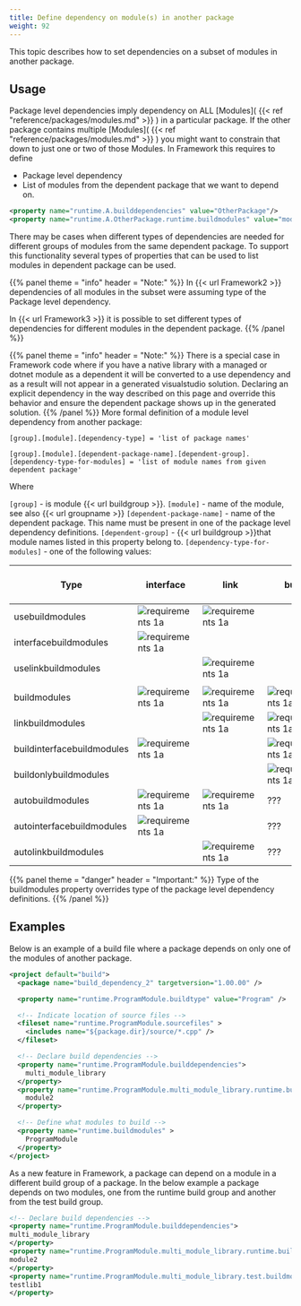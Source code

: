 ```yaml
---
title: Define dependency on module(s) in another package
weight: 92
---
```


This topic describes how to set dependencies on a subset of modules in another package.

<a name="DependencyOnModulesAnotherPackage"></a>
## Usage ##

Package level dependencies imply dependency on ALL [Modules]( {{< ref "reference/packages/modules.md" >}} ) in a particular package.
If the other package contains multiple [Modules]( {{< ref "reference/packages/modules.md" >}} ) you might want to constrain that down to
just one or two of those Modules. In Framework this requires to define

 - Package level dependency
 - List of modules from the dependent package that we want to depend on.




```xml
<property name="runtime.A.builddependencies" value="OtherPackage"/>
<property name="runtime.A.OtherPackage.runtime.buildmodules" value="module1"/>
```
There may be cases when different types of dependencies are needed for different groups of modules from the same dependent package.
To support this functionality several types of properties that can be used to list modules in dependent package can be used.


{{% panel theme = "info" header = "Note:" %}}
In {{< url Framework2 >}} dependencies of all modules in the subset were assuming type of the Package level dependency.

In {{< url Framework3 >}} it is possible to set different types of dependencies for different modules in the dependent package.
{{% /panel %}}

{{% panel theme = "info" header = "Note:" %}}
There is a special case in Framework code where if you have a native library with a managed or dotnet module as a dependent it will be converted to a use dependency and as a result will not appear in a generated visualstudio solution.
Declaring an explicit dependency in the way described on this page and override this behavior and ensure the dependent package shows up in the generated solution.
{{% /panel %}}
More formal definition of a module level dependency from another package:


```
[group].[module].[dependency-type] = 'list of package names'

[group].[module].[dependent-package-name].[dependent-group].[dependency-type-for-modules] = 'list of module names from given dependent package'
```
Where

   `[group]`  - is module {{< url buildgroup >}}.
   `[module]`  - name of the module, see also {{< url groupname >}}
   `[dependent-package-name]` - name of the dependent package. This name must be present in one of the package level dependency definitions.
   `[dependent-group]`  - {{< url buildgroup >}}that module names listed in this property belong to.
   `[dependency-type-for-modules]` - one of the following values:

Type |interface |link |build |auto |Framework 2 compatible |
--- |--- |--- |--- |--- |--- |
| usebuildmodules | ![requirements 1a]( requirements1a.gif ) | ![requirements 1a]( requirements1a.gif ) |  |  |  |
| interfacebuildmodules | ![requirements 1a]( requirements1a.gif ) |  |  |  |  |
| uselinkbuildmodules |  | ![requirements 1a]( requirements1a.gif ) |  |  |  |
|  |
| buildmodules | ![requirements 1a]( requirements1a.gif ) | ![requirements 1a]( requirements1a.gif ) | ![requirements 1a]( requirements1a.gif ) |  | ![requirements 1a]( requirements1a.gif ) |
| linkbuildmodules |  | ![requirements 1a]( requirements1a.gif ) | ![requirements 1a]( requirements1a.gif ) |  |  |
| buildinterfacebuildmodules | ![requirements 1a]( requirements1a.gif ) |  | ![requirements 1a]( requirements1a.gif ) |  |  |
| buildonlybuildmodules |  |  | ![requirements 1a]( requirements1a.gif ) |  |  |
| autobuildmodules | ![requirements 1a]( requirements1a.gif ) | ![requirements 1a]( requirements1a.gif ) | ??? | ![requirements 1a]( requirements1a.gif ) |  |
| autointerfacebuildmodules | ![requirements 1a]( requirements1a.gif ) |  | ??? | ![requirements 1a]( requirements1a.gif ) |  |
| autolinkbuildmodules |  | ![requirements 1a]( requirements1a.gif ) | ??? | ![requirements 1a]( requirements1a.gif ) |  |


{{% panel theme = "danger" header = "Important:" %}}
Type of the buildmodules property overrides type of the package level dependency definitions.
{{% /panel %}}
## Examples ##

Below is an example of a build file where a package depends on only one of the modules of another package.


```xml
<project default="build">
  <package name="build_dependency_2" targetversion="1.00.00" />

  <property name="runtime.ProgramModule.buildtype" value="Program" />

  <!-- Indicate location of source files -->
  <fileset name="runtime.ProgramModule.sourcefiles" >
    <includes name="${package.dir}/source/*.cpp" />
  </fileset>

  <!-- Declare build dependencies -->
  <property name="runtime.ProgramModule.builddependencies">
    multi_module_library
  </property>
  <property name="runtime.ProgramModule.multi_module_library.runtime.buildmodules">
    module2
  </property>

  <!-- Define what modules to build -->
  <property name="runtime.buildmodules" >
    ProgramModule
  </property>
</project>
```
As a new feature in Framework, a package can depend on a module in a different build group of a package.
In the below example a package depends on two modules, one from the runtime build group and another from the test build group.


```xml
<!-- Declare build dependencies -->
<property name="runtime.ProgramModule.builddependencies">
multi_module_library
</property>
<property name="runtime.ProgramModule.multi_module_library.runtime.buildmodules">
module2
</property>
<property name="runtime.ProgramModule.multi_module_library.test.buildmodules">
testlib1
</property>
```
